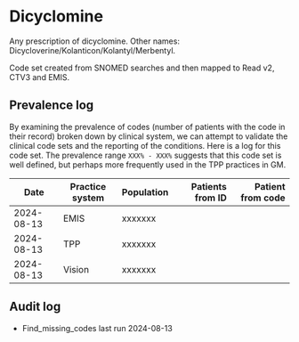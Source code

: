 # Dicyclomine

Any prescription of dicyclomine. Other names: Dicycloverine/Kolanticon/Kolantyl/Merbentyl.

Code set created from SNOMED searches and then mapped to Read v2, CTV3 and EMIS.

## Prevalence log

By examining the prevalence of codes (number of patients with the code in their record) broken down by clinical system, we can attempt to validate the clinical code sets and the reporting of the conditions. Here is a log for this code set. The prevalence range `XXX% - XXX%` suggests that this code set is well defined, but perhaps more frequently used in the TPP practices in GM.

| Date       | Practice system | Population | Patients from ID | Patient from code |
| ---------- | --------------- | ---------- | ---------------: | ----------------: |
| 2024-08-13 | EMIS            | xxxxxxx    |                  |                   |
| 2024-08-13 | TPP             | xxxxxxx    |                  |                   |
| 2024-08-13 | Vision          | xxxxxxx    |                  |                   |

## Audit log

- Find_missing_codes last run 2024-08-13
